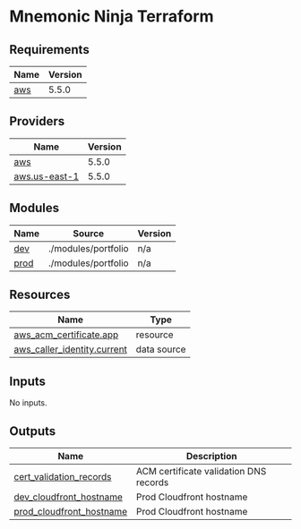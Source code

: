 # Mnemonic Ninja Terraform

<!-- BEGINNING OF PRE-COMMIT-TERRAFORM DOCS HOOK -->
## Requirements

| Name | Version |
|------|---------|
| <a name="requirement_aws"></a> [aws](#requirement\_aws) | 5.5.0 |

## Providers

| Name | Version |
|------|---------|
| <a name="provider_aws"></a> [aws](#provider\_aws) | 5.5.0 |
| <a name="provider_aws.us-east-1"></a> [aws.us-east-1](#provider\_aws.us-east-1) | 5.5.0 |

## Modules

| Name | Source | Version |
|------|--------|---------|
| <a name="module_dev"></a> [dev](#module\_dev) | ./modules/portfolio | n/a |
| <a name="module_prod"></a> [prod](#module\_prod) | ./modules/portfolio | n/a |

## Resources

| Name | Type |
|------|------|
| [aws_acm_certificate.app](https://registry.terraform.io/providers/hashicorp/aws/5.5.0/docs/resources/acm_certificate) | resource |
| [aws_caller_identity.current](https://registry.terraform.io/providers/hashicorp/aws/5.5.0/docs/data-sources/caller_identity) | data source |

## Inputs

No inputs.

## Outputs

| Name | Description |
|------|-------------|
| <a name="output_cert_validation_records"></a> [cert\_validation\_records](#output\_cert\_validation\_records) | ACM certificate validation DNS records |
| <a name="output_dev_cloudfront_hostname"></a> [dev\_cloudfront\_hostname](#output\_dev\_cloudfront\_hostname) | Prod Cloudfront hostname |
| <a name="output_prod_cloudfront_hostname"></a> [prod\_cloudfront\_hostname](#output\_prod\_cloudfront\_hostname) | Prod Cloudfront hostname |
<!-- END OF PRE-COMMIT-TERRAFORM DOCS HOOK -->
